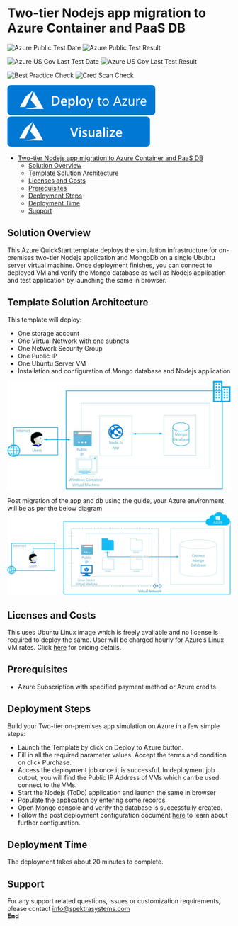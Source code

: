 # Two-tier Nodejs app migration to Azure Container and PaaS DB

![Azure Public Test Date](https://azurequickstartsservice.blob.core.windows.net/badges/two-tier-nodejsapp-migration-to-containers-on-Azure/PublicLastTestDate.svg)
![Azure Public Test Result](https://azurequickstartsservice.blob.core.windows.net/badges/two-tier-nodejsapp-migration-to-containers-on-Azure/PublicDeployment.svg)

![Azure US Gov Last Test Date](https://azurequickstartsservice.blob.core.windows.net/badges/two-tier-nodejsapp-migration-to-containers-on-Azure/FairfaxLastTestDate.svg)
![Azure US Gov Last Test Result](https://azurequickstartsservice.blob.core.windows.net/badges/two-tier-nodejsapp-migration-to-containers-on-Azure/FairfaxDeployment.svg)

![Best Practice Check](https://azurequickstartsservice.blob.core.windows.net/badges/two-tier-nodejsapp-migration-to-containers-on-Azure/BestPracticeResult.svg)
![Cred Scan Check](https://azurequickstartsservice.blob.core.windows.net/badges/two-tier-nodejsapp-migration-to-containers-on-Azure/CredScanResult.svg)

[![Deploy to Azure](https://raw.githubusercontent.com/Azure/azure-quickstart-templates/master/1-CONTRIBUTION-GUIDE/images/deploytoazure.svg?sanitize=true)](https://portal.azure.com/#create/Microsoft.Template/uri/https%3A%2F%2Fraw.githubusercontent.com%2FAzure%2Fazure-quickstart-templates%2Fmaster%2Ftwo-tier-nodejsapp-migration-to-containers-on-Azure%2Fazuredeploy.json)
[![Visualize](https://raw.githubusercontent.com/Azure/azure-quickstart-templates/master/1-CONTRIBUTION-GUIDE/images/visualizebutton.svg?sanitize=true)](http://armviz.io/#/?load=https%3A%2F%2Fraw.githubusercontent.com%2FAzure%2Fazure-quickstart-templates%2Fmaster%two-tier-nodejsapp-migration-to-containers-on-Azure%2Fazuredeploy.json)

<!-- TOC -->

- [Two-tier Nodejs app migration to Azure Container and PaaS DB](#two-tier-nodejs-app-migration-to-azure-container-and-paas-db)
  - [Solution Overview](#solution-overview)
  - [Template Solution Architecture](#template-solution-architecture)
  - [Licenses and Costs](#licenses-and-costs)
  - [Prerequisites](#prerequisites)
  - [Deployment Steps](#deployment-steps)
  - [Deployment Time](#deployment-time)
  - [Support](#support)

<!-- /TOC -->

## Solution Overview
This Azure QuickStart template deploys the simulation infrastructure for on-premises two-tier Nodejs application and MongoDb on a single Ububtu server virtual machine.
Once deployment finishes, you can connect to deployed VM and verify the Mongo database as well as Nodejs application and test application by launching the same in browser.

## Template Solution Architecture
This template will deploy:
*	One storage account
*	One Virtual Network with one subnets
*	One Network Security Group
*	One Public IP
*	One Ubuntu Server VM
*   Installation and configuration of Mongo database and Nodejs application

<img src="images/onPremApp.jpg"/> 

Post migration of the app and db using the guide, your Azure environment will be as per the below diagram
<img src="images/ContainerApp.jpg"/> 
## Licenses and Costs
This uses Ubuntu Linux image which is freely available and no license is required to deploy the same. User will be charged hourly for Azure’s Linux VM rates. Click [here](https://azuremarketplace.microsoft.com/en-us/marketplace/apps/Canonical.UbuntuServer?tab=PlansAndPrice) for pricing details.

## Prerequisites
*	Azure Subscription with specified payment method or Azure credits
## Deployment Steps
Build your Two-tier on-premises app simulation on Azure in a few simple steps:
*	Launch the Template by click on Deploy to Azure button.
*	Fill in all the required parameter values. Accept the terms and condition on click Purchase.
*	Access the deployment job once it is successful. In deployment job output, you will find the Public IP Address of VMs which can be used connect to the VMs.
*	Start the Nodejs (ToDo) application and launch the same in browser 
*	Populate the application by entering some records 
*	Open Mongo console and verify the database is successfully created.
*	Follow the post deployment configuration document [here](https://github.com/SpektraSystems/2-Tier-nodejsapp-migration-to-containers-on-Azure/raw/master/Two-tier%20Nodejs%20App%20migration%20on%20Azure%20Container%20v0.1.pdf) to learn about further configuration.

## Deployment Time
The deployment takes about 20 minutes to complete.
## Support
For any support related questions, issues or customization requirements, please contact info@spektrasystems.com <br/>
****End****



